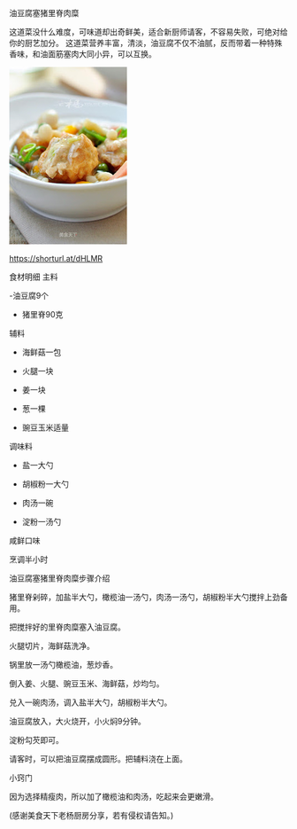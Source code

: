 油豆腐塞猪里脊肉糜

这道菜没什么难度，可味道却出奇鲜美，适合新厨师请客，不容易失败，可绝对给你的厨艺加分。
这道菜营养丰富，清淡，油豆腐不仅不油腻，反而带着一种特殊香味，和油面筋塞肉大同小异，可以互换。

![油豆腐塞猪里脊肉糜](https://github.com/ywangnccu/ywang/blob/main/images/Tenderloin.jpg)

https://shorturl.at/dHLMR

食材明细
主料

 -油豆腐9个

- 猪里脊90克

辅料

- 海鲜菇一包

- 火腿一块

- 姜一块

- 葱一棵

- 豌豆玉米适量

调味料

- 盐一大勺

- 胡椒粉一大勺

- 肉汤一碗

- 淀粉一汤勺

咸鲜口味

烹调半小时

油豆腐塞猪里脊肉糜步骤介绍

猪里脊剁碎，加盐半大勺，橄榄油一汤勺，肉汤一汤勺，胡椒粉半大勺搅拌上劲备用。

把搅拌好的里脊肉糜塞入油豆腐。

火腿切片，海鲜菇洗净。

锅里放一汤勺橄榄油，葱炒香。

倒入姜、火腿、豌豆玉米、海鲜菇，炒均匀。

兑入一碗肉汤，调入盐半大勺，胡椒粉半大勺。

油豆腐放入，大火烧开，小火焖9分钟。

淀粉勾芡即可。

请客时，可以把油豆腐摆成圆形。把辅料浇在上面。

小窍门

因为选择精瘦肉，所以加了橄榄油和肉汤，吃起来会更嫩滑。

(感谢美食天下老杨厨房分享，若有侵权请告知。)
